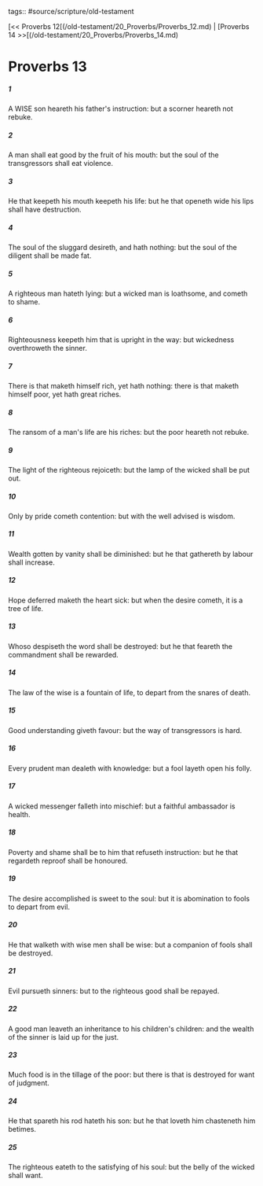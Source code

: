 tags:: #source/scripture/old-testament

[<< Proverbs 12[(/old-testament/20_Proverbs/Proverbs_12.md) | [Proverbs 14 >>[(/old-testament/20_Proverbs/Proverbs_14.md)

# Proverbs 13

##### 1

A WISE son heareth his father's instruction: but a scorner heareth not rebuke.

##### 2

A man shall eat good by the fruit of his mouth: but the soul of the transgressors shall eat violence.

##### 3

He that keepeth his mouth keepeth his life: but he that openeth wide his lips shall have destruction.

##### 4

The soul of the sluggard desireth, and hath nothing: but the soul of the diligent shall be made fat.

##### 5

A righteous man hateth lying: but a wicked man is loathsome, and cometh to shame.

##### 6

Righteousness keepeth him that is upright in the way: but wickedness overthroweth the sinner.

##### 7

There is that maketh himself rich, yet hath nothing: there is that maketh himself poor, yet hath great riches.

##### 8

The ransom of a man's life are his riches: but the poor heareth not rebuke.

##### 9

The light of the righteous rejoiceth: but the lamp of the wicked shall be put out.

##### 10

Only by pride cometh contention: but with the well advised is wisdom.

##### 11

Wealth gotten by vanity shall be diminished: but he that gathereth by labour shall increase.

##### 12

Hope deferred maketh the heart sick: but when the desire cometh, it is a tree of life.

##### 13

Whoso despiseth the word shall be destroyed: but he that feareth the commandment shall be rewarded.

##### 14

The law of the wise is a fountain of life, to depart from the snares of death.

##### 15

Good understanding giveth favour: but the way of transgressors is hard.

##### 16

Every prudent man dealeth with knowledge: but a fool layeth open his folly.

##### 17

A wicked messenger falleth into mischief: but a faithful ambassador is health.

##### 18

Poverty and shame shall be to him that refuseth instruction: but he that regardeth reproof shall be honoured.

##### 19

The desire accomplished is sweet to the soul: but it is abomination to fools to depart from evil.

##### 20

He that walketh with wise men shall be wise: but a companion of fools shall be destroyed.

##### 21

Evil pursueth sinners: but to the righteous good shall be repayed.

##### 22

A good man leaveth an inheritance to his children's children: and the wealth of the sinner is laid up for the just.

##### 23

Much food is in the tillage of the poor: but there is that is destroyed for want of judgment.

##### 24

He that spareth his rod hateth his son: but he that loveth him chasteneth him betimes.

##### 25

The righteous eateth to the satisfying of his soul: but the belly of the wicked shall want.
